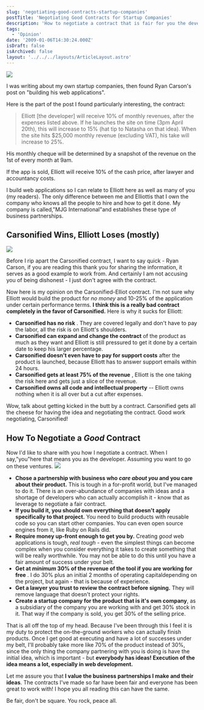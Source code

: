```yaml
---
slug: 'negotiating-good-contracts-startup-companies'
postTitle: 'Negotiating Good Contracts for Startup Companies'
description: 'How to negotiate a contract that is fair for you the developer and the company you partner with.'
tags:
  - 'Opinion'
date: '2009-01-06T14:30:24.000Z'
isDraft: false
isArchived: false
layout: '../../../layouts/ArticleLayout.astro'
---
```


![](./new-york-cityscape.jpg)

I was writing about my own startup companies, then found Ryan Carson's post on "building his web applications".

Here is the part of the post I found particularly interesting, the contract:

> Elliott [the developer] will receive 10% of monthly revenues, after the expenses listed above. If he launches the site on time (3pm April 20th), this will increase to 15% (hat tip to Natasha on that idea). When the site hits $25,000 monthly revenue (excluding VAT), his take will increase to 25%.

His monthly cheque will be determined by a snapshot of the revenue on the 1st of every month at 9am.

If the app is sold, Elliott will receive 10% of the cash price, after lawyer and accountancy costs.

I build web applications so I can relate to Elliott here as well as many of you (my readers). The only difference between me and Elliottis that I own the company who knows all the people to hire and how to get it done. My company is called,"MJG International"and establishes these type of business partnerships.

## Carsonified Wins, Elliott Loses (mostly)

![](./busniess-man-money.jpg)

Before I rip apart the Carsonified contract, I want to say quick - Ryan Carson, if you are reading this thank you for sharing the information, it serves as a good example to work from. And certainly I am not accusing you of being dishonest - I just don't agree with the contract.

Now here is my opinion on the Carsonified-Elliot contract. I'm not sure why Elliott would build the product for _no money_ and 10-25% of the application under certain performance terms. **I think this is a really bad contract completely in the favor of Carsonified.** Here is why it sucks for Elliott:

- **Carsonified has no risk** . They are covered legally and don't have to pay the labor, all the risk is on Elliott's shoulders.
- **Carsonified can expand and change the contract** of the product as much as they want and Elliott is still pressured to get it done by a certain date to keep his larger percentage.
- **Carsonified doesn't even have to pay for support costs** after the product is launched, because Elliott has to answer support emails within 24 hours.
- **Carsonified gets at least 75% of the revenue** , Elliott is the one taking the risk here and gets just a slice of the revenue.
- **Carsonified owns all code and intellectual property** -- Elliott owns nothing when it is all over but a cut after expenses.

Wow, talk about getting kicked in the butt by a contract. Carsonified gets all the cheese for having the idea and negotiating the contract. Good work negotiating, Carsonified!

## How To Negotiate a _Good_ Contract

Now I'd like to share with you how I negotiate a contract. When I say,"you"here that means you as the developer. Assuming you want to go on these ventures.
![](./money-key.jpg)

- **Chose a partnership with business who _care about you_ and you care about their product.** This is tough in a for-profit world, but I've managed to do it. There is an over-abundance of companies with ideas and a shortage of developers who can actually accomplish it - know that as leverage to negotiate a fair contract.
- **If you build it, you should own everything that doesn't apply specifically to that project.** You need to build products with reusable code so you can start other companies. You can even open source engines from it, like Ruby on Rails did.
- **Require money up-front enough to get you by.** Creating _good_ web applications is tough, _real tough_ - even the simplest things can become complex when you consider everything it takes to create something that will be really worthwhile. You may not be able to do this until you have a fair amount of success under your belt.
- **Get at _minimum_ 30% of the revenue of the tool if you are working for free** . I do 30% plus an initial 2 months of operating capitaldepending on the project, but again - that is because of experience.
- **Get a lawyer you trust to review the contract before signing.** They will remove language that doesn't protect your rights.
- **Create a startup company for the product that is it's own company**, as a subsidiary of the company you are working with and get 30% stock in it. That way if the company is sold, you get 30% of the selling price.

That is all off the top of my head. Because I've been through this I feel it is my duty to protect the on-the-ground workers who can actually finish products. Once I get good at executing and have a lot of successes under my belt, I'll probably take more like 70% of the product instead of 30%, since the only thing the company partnering with you is doing is have the initial idea, which is important - but **everybody has ideas! Execution of the idea means a lot, especially in web development.**

Let me assure you that **I value the business partnerships I make and their ideas**. The contracts I've made so far have been fair and everyone has been great to work with! I hope you all reading this can have the same.

Be fair, don't be square. You rock, peace all.
